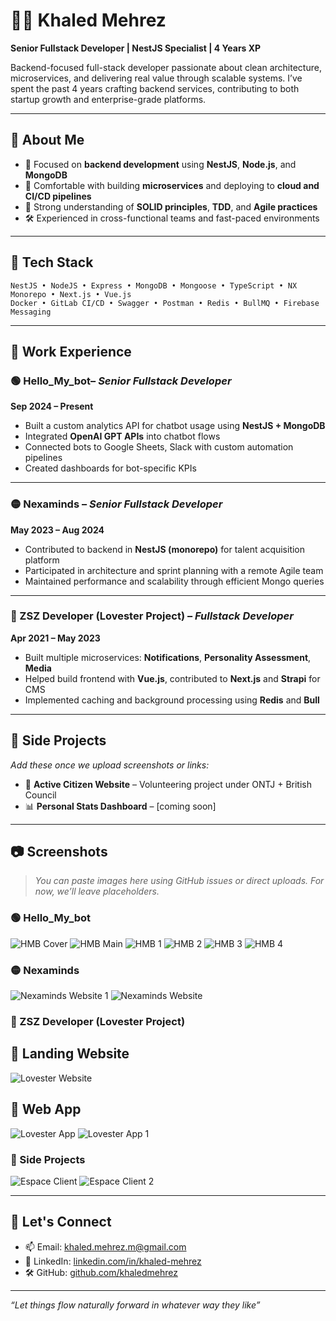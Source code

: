 # 👨‍💻 Khaled Mehrez  
**Senior Fullstack Developer | NestJS Specialist | 4 Years XP**

Backend-focused full-stack developer passionate about clean architecture, microservices, and delivering real value through scalable systems. I’ve spent the past 4 years crafting backend services, contributing to both startup growth and enterprise-grade platforms.

---

## 📍 About Me

- 💼 Focused on **backend development** using **NestJS**, **Node.js**, and **MongoDB**
- 🚀 Comfortable with building **microservices** and deploying to **cloud and CI/CD pipelines**
- 🎯 Strong understanding of **SOLID principles**, **TDD**, and **Agile practices**
- 🛠️ Experienced in cross-functional teams and fast-paced environments

---

## 🧠 Tech Stack

```
NestJS • NodeJS • Express • MongoDB • Mongoose • TypeScript • NX Monorepo • Next.js • Vue.js  
Docker • GitLab CI/CD • Swagger • Postman • Redis • BullMQ • Firebase Messaging
```

---

## 💼 Work Experience

### 🟢 Hello_My_bot– _Senior Fullstack Developer_  
**Sep 2024 – Present**

- Built a custom analytics API for chatbot usage using **NestJS + MongoDB**
- Integrated **OpenAI GPT APIs** into chatbot flows
- Connected bots to Google Sheets, Slack with custom automation pipelines
- Created dashboards for bot-specific KPIs

---

### 🟡 Nexaminds – _Senior Fullstack Developer_  
**May 2023 – Aug 2024**

- Contributed to backend in **NestJS (monorepo)** for talent acquisition platform  
- Participated in architecture and sprint planning with a remote Agile team  
- Maintained performance and scalability through efficient Mongo queries

---

### 🔴 ZSZ Developer (Lovester Project) – _Fullstack Developer_  
**Apr 2021 – May 2023**

- Built multiple microservices: **Notifications**, **Personality Assessment**, **Media**
- Helped build frontend with **Vue.js**, contributed to **Next.js** and **Strapi** for CMS
- Implemented caching and background processing using **Redis** and **Bull**

---

## 🌱 Side Projects

_Add these once we upload screenshots or links:_

- 🔧 **Active Citizen Website** – Volunteering project under ONTJ + British Council
- 📊 **Personal Stats Dashboard** – [coming soon]

---

## 📷 Screenshots

> _You can paste images here using GitHub issues or direct uploads. For now, we’ll leave placeholders._


### 🟢 Hello_My_bot
![HMB Cover](screenshots/HMB_COVER.jpeg)
![HMB Main](screenshots/HMB.png)
![HMB 1](screenshots/HMB1.png)
![HMB 2](screenshots/HMB2.png)
![HMB 3](screenshots/HMB3.png)
![HMB 4](screenshots/HMB4.png) 

### 🟡 Nexaminds
![Nexaminds Website 1](screenshots/NEXAMINDS_WEBSITE_1.png)
![Nexaminds Website](screenshots/NEXAMINDS_WEBSITE.png)


### 🔴 ZSZ Developer (Lovester Project)
## 🔴 Landing Website
![Lovester Website](screenshots/LOVESTER_WEBSITE.png)

## 🔴 Web App
![Lovester App](screenshots/LOVESTER_APP.png)
![Lovester App 1](screenshots/LOVESTER_APP1.png)

### 🌱 Side Projects
![Espace Client](screenshots/ESPACE_CLIENT.png)
![Espace Client 2](screenshots/ESPACE_CLIENT2.png)

---

## 🔗 Let's Connect

- 📫 Email: [khaled.mehrez.m@gmail.com](mailto:khaled.mehrez.m@gmail.com)  
- 💼 LinkedIn: [linkedin.com/in/khaled-mehrez](https://www.linkedin.com/in/khaled-mehrez)  
- 🛠️ GitHub: [github.com/khaledmehrez](https://github.com/khaledmehrez)

---

_“Let things flow naturally forward in whatever way they like”_
